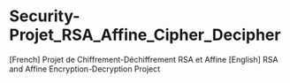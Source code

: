 # Security-Projet_RSA_Affine_Cipher_Decipher
[French] Projet de Chiffrement-Déchiffrement RSA et Affine [English] RSA and Affine Encryption-Decryption Project
